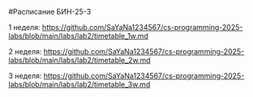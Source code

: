 #Расписание БИН-25-3

1 неделя: 
https://github.com/SaYaNa1234567/cs-programming-2025-labs/blob/main/labs/lab2/timetable_1w.md

2 неделя:
https://github.com/SaYaNa1234567/cs-programming-2025-labs/blob/main/labs/lab2/timetable_2w.md

3 неделя:
https://github.com/SaYaNa1234567/cs-programming-2025-labs/blob/main/labs/lab2/timetable_3w.md

